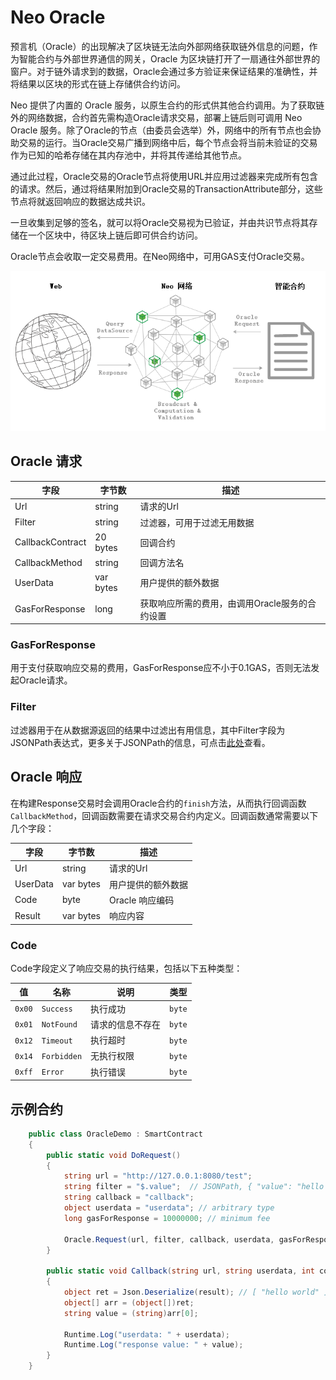 # Neo Oracle

预言机（Oracle）的出现解决了区块链无法向外部网络获取链外信息的问题，作为智能合约与外部世界通信的网关，Oracle 为区块链打开了一扇通往外部世界的窗户。对于链外请求到的数据，Oracle会通过多方验证来保证结果的准确性，并将结果以区块的形式在链上存储供合约访问。

Neo 提供了内置的 Oracle 服务，以原生合约的形式供其他合约调用。为了获取链外的网络数据，合约首先需构造Oracle请求交易，部署上链后则可调用 Neo Oracle 服务。除了Oracle的节点（由委员会选举）外，网络中的所有节点也会协助交易的运行。当Oracle交易广播到网络中后，每个节点会将当前未验证的交易作为已知的哈希存储在其内存池中，并将其传递给其他节点。

通过此过程，Oracle交易的Oracle节点将使用URL并应用过滤器来完成所有包含的请求。然后，通过将结果附加到Oracle交易的TransactionAttribute部分，这些节点将就返回响应的数据达成共识。

一旦收集到足够的签名，就可以将Oracle交易视为已验证，并由共识节点将其存储在一个区块中，待区块上链后即可供合约访问。

Oracle节点会收取一定交易费用。在Neo网络中，可用GAS支付Oracle交易。

![](assets/oracle.png)

## Oracle 请求

| 字段             | 字节数    | 描述                                           |
| ---------------- | --------- | ---------------------------------------------- |
| Url              | string    | 请求的Url                                      |
| Filter           | string    | 过滤器，可用于过滤无用数据                     |
| CallbackContract | 20 bytes  | 回调合约                                       |
| CallbackMethod   | string    | 回调方法名                                     |
| UserData         | var bytes | 用户提供的额外数据                             |
| GasForResponse   | long      | 获取响应所需的费用，由调用Oracle服务的合约设置 |

### GasForResponse

用于支付获取响应交易的费用，GasForResponse应不小于0.1GAS，否则无法发起Oracle请求。

### Filter

过滤器用于在从数据源返回的结果中过滤出有用信息，其中Filter字段为JSONPath表达式，更多关于JSONPath的信息，可点击[此处](https://github.com/json-path/JsonPath)查看。

## Oracle 响应

在构建Response交易时会调用Oracle合约的`finish`方法，从而执行回调函数`CallbackMethod`，回调函数需要在请求交易合约内定义。回调函数通常需要以下几个字段：

| 字段     | 字节数    | 描述               |
| -------- | --------- | ------------------ |
| Url      | string    | 请求的Url          |
| UserData | var bytes | 用户提供的额外数据 |
| Code     | byte      | Oracle 响应编码    |
| Result   | var bytes | 响应内容           |

### Code
Code字段定义了响应交易的执行结果，包括以下五种类型：

| 值     | 名称        | 说明             | 类型   |
| ------ | ----------- | ---------------- | ------ |
| `0x00` | `Success`   | 执行成功         | `byte` |
| `0x01` | `NotFound`  | 请求的信息不存在 | `byte` |
| `0x12` | `Timeout`   | 执行超时         | `byte` |
| `0x14` | `Forbidden` | 无执行权限       | `byte` |
| `0xff` | `Error`     | 执行错误         | `byte` |

## 示例合约

```C#
    public class OracleDemo : SmartContract
    {
        public static void DoRequest()
        {
            string url = "http://127.0.0.1:8080/test";
            string filter = "$.value";  // JSONPath, { "value": "hello world" }
            string callback = "callback";
            object userdata = "userdata"; // arbitrary type
            long gasForResponse = 10000000; // minimum fee 

            Oracle.Request(url, filter, callback, userdata, gasForResponse);
        }

        public static void Callback(string url, string userdata, int code, string result)
        {
            object ret = Json.Deserialize(result); // [ "hello world" ]
            object[] arr = (object[])ret;
            string value = (string)arr[0];

            Runtime.Log("userdata: " + userdata);
            Runtime.Log("response value: " + value);
        }
    }
```